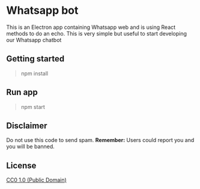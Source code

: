 # Whatsapp bot

This is an Electron app containing Whatsapp web and is using React methods to do an echo. This is very simple but useful to start developing our Whatsapp chatbot

## Getting started

> npm install

## Run app

> npm start

## Disclaimer

Do not use this code to send spam. **Remember:** Users could report you and you will be banned.

## License

[CC0 1.0 (Public Domain)](LICENSE.md)
